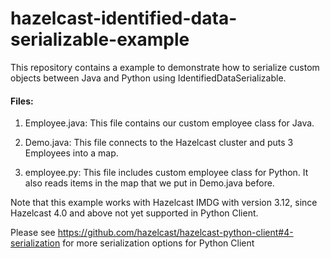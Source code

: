# hazelcast-identified-data-serializable-example

This repository contains a example to demonstrate how to serialize custom objects between Java and Python using IdentifiedDataSerializable.

#### Files:

1. Employee.java: This file contains our custom employee class for Java.
2. Demo.java: This file connects to the Hazelcast cluster and puts 3 Employees into a map.

3. employee.py: This file includes custom employee class for Python. It also reads items in the map that we put in Demo.java before.

Note that this example works with Hazelcast IMDG with version 3.12, since Hazelcast 4.0 and above not yet supported in Python Client.

Please see https://github.com/hazelcast/hazelcast-python-client#4-serialization for more serialization options for Python Client 
